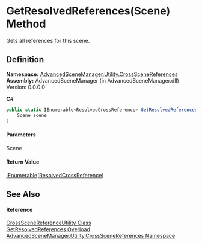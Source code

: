 # GetResolvedReferences(Scene) Method

Gets all references for this scene.

## Definition

**Namespace:** [AdvancedSceneManager.Utility.CrossSceneReferences](N_AdvancedSceneManager_Utility_CrossSceneReferences.md)\
**Assembly:** AdvancedSceneManager (in AdvancedSceneManager.dll) Version: 0.0.0.0

**C#**

```c#
public static IEnumerable<ResolvedCrossReference> GetResolvedReferences(
	Scene scene
)
```

#### Parameters

&#x20; Scene&#x20;

#### Return Value

[IEnumerable](https://learn.microsoft.com/dotnet/api/system.collections.generic.ienumerable-1)([ResolvedCrossReference](T_AdvancedSceneManager_Utility_CrossSceneReferences_ResolvedCrossReference.md))

## See Also

#### Reference

[CrossSceneReferenceUtility Class](T_AdvancedSceneManager_Utility_CrossSceneReferences_CrossSceneReferenceUtility.md)\
[GetResolvedReferences Overload](Overload_AdvancedSceneManager_Utility_CrossSceneReferences_CrossSceneReferenceUtility_GetResolvedReferences.md)\
[AdvancedSceneManager.Utility.CrossSceneReferences Namespace](N_AdvancedSceneManager_Utility_CrossSceneReferences.md)
